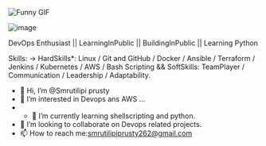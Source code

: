 ![Funny GIF](./1_DluPjzT_eTUFdzHCI7JBZA.gif)

![image](https://github.com/Smrutiprusty/Smrutiprusty/assets/161937962/32596144-c8fc-438c-b112-843c98b4fa7c)

DevOps Enthusiast ||  LearningInPublic || BuildingInPublic || Learning Python

Skills: -> HardSkills*: Linux / Git and GitHub / Docker / Ansible / Terraform / Jenkins / Kubernetes / AWS / Bash Scripting && SoftSkills: TeamPlayer / Communication / Leadership / Adaptability.


- 👋 Hi, I’m @Smrutilipi prusty
- 👀 I’m interested in Devops ans AWS ...
- - 🌱 I’m currently learning shellscripting and python.
- 💞️ I’m looking to collaborate on Devops related projects.
- 📫 How to reach me:smrutilipiprusty262@gmail.com

<!---
Smrutiprusty/Smrutiprusty is a ✨ special ✨ repository because its `README.md` (this file) appears on your GitHub profile.
You can click the Preview link to take a look at your changes.
--->
